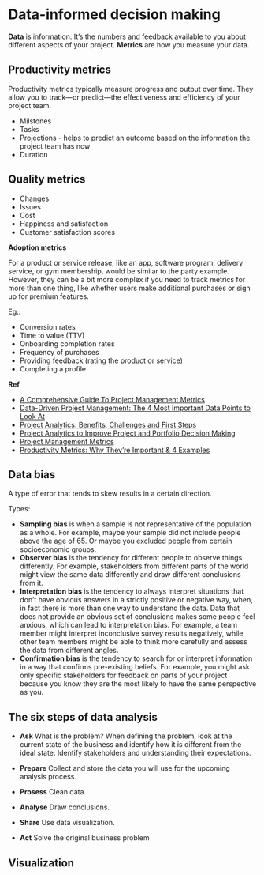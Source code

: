 # Data-informed decision making

__Data__ is information. It’s the numbers and feedback available to you about different aspects of your project. __Metrics__ are how you measure your data. 

## Productivity metrics
Productivity metrics typically measure progress and output over time. They allow you to track—or predict—the effectiveness and efficiency of your project team.
* Milstones
* Tasks
* Projections - helps to predict an outcome based on the information the project team has now
* Duration

## Quality metrics
* Changes
* Issues
* Cost
* Happiness and satisfaction
* Customer satisfaction scores

__Adoption metrics__

For a product or service release, like an app, software program, delivery service, or gym membership, would be similar to the party example. However, they can be a bit more complex if you need to track metrics for more than one thing, like whether users make additional purchases or sign up for premium features. 

Eg.:
* Conversion rates
* Time to value (TTV)
* Onboarding completion rates
* Frequency of purchases
* Providing feedback (rating the product or service)
* Completing a profile

__Ref__

* [A Comprehensive Guide To Project Management Metrics](https://www.wrike.com/blog/what-are-project-management-performance-metrics/)
* [Data-Driven Project Management: The 4 Most Important Data Points to Look At](https://top5projectmanagement.com/articles/data-driven-project-management-the-4-most-important-data-points-to-look-at/)
* [Project Analytics: Benefits, Challenges and First Steps](https://www.ecosys.net/blog/project-analytics-benefits-challenges-and-first-steps/)
* [Project Analytics to Improve Project and Portfolio Decision Making](https://www.pmi.org.in/conference2017/pdfs/papers-pdfs/theme-3-rapidly-changing-world/21-Project-Analytics-to-Improve-Project.pdf)
* [Project Management Metrics](https://business.adobe.com/blog/basics/metrics)
* [Productivity Metrics: Why They’re Important & 4 Examples](https://www.ringcentral.com/us/en/blog/productivity-metrics/)

## Data bias
A type of error that tends to skew results in a certain direction.

Types:

* __Sampling bias__ is when a sample is not representative of the population as a whole. For example, maybe your sample did not include people above the age of 65. Or maybe you excluded people from certain socioeconomic groups.
* __Observer bias__ is the tendency for different people to observe things differently. For example, stakeholders from different parts of the world might view the same data differently and draw different conclusions from it. 
* __Interpretation bias__ is the tendency to always interpret situations that don’t have obvious answers in a strictly positive or negative way, when, in fact there is more than one way to understand the data. Data that does not provide an obvious set of conclusions makes some people feel anxious, which can lead to interpretation bias. For example, a team member might interpret inconclusive survey results negatively, while other team members might be able to think more carefully and assess the data from different angles. 
* __Confirmation bias__ is the tendency to search for or interpret information in a way that confirms pre-existing beliefs. For example, you might ask only specific stakeholders for feedback on parts of your project because you know they are the most likely to have the same perspective as you.

## The six steps of data analysis

* __Ask__
What is the problem? When defining the problem, look at the current state of the business and identify how it is different from the ideal state. Identify stakeholders and understanding their expectations.

* __Prepare__
Collect and store the data you will use for the upcoming analysis process.

* __Prosess__
Clean data.

* __Analyse__
Draw conclusions.

* __Share__
Use data visualization.

* __Act__
Solve the original business problem

## Visualization
